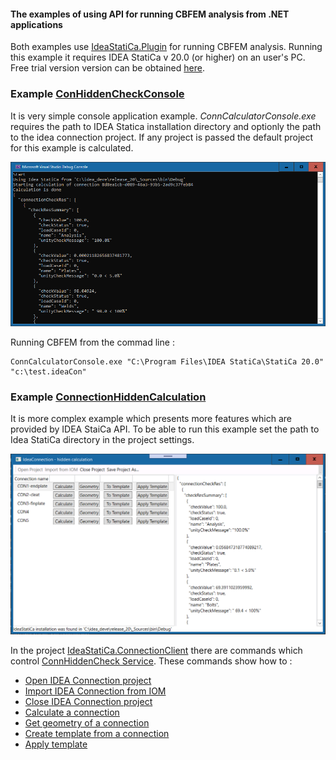 #### The examples of using API for running CBFEM analysis from .NET applications

Both examples use [IdeaStatiCa.Plugin](https://github.com/idea-statica/ideastatica-plugin) for running CBFEM analysis. Running this example it requires IDEA StatiCa v 20.0 (or higher) on an user's PC. Free trial version version can be obtained [here](https://www.ideastatica.com/free-trial).

### Example [ConHiddenCheckConsole](https://github.com/idea-statica/iom-examples/tree/master/ConnCalcExamples/ConHiddenCheckConsole)
It is very simple console application example. *ConnCalculatorConsole.exe* requires the path to IDEA Statica installation directory and optionly the path to the idea connection project. If any project is passed the default 
project for this example is calculated.

![ConnectionHiddenCalculation](https://github.com/idea-statica/iom-examples/blob/gh-pages/iom-steel-connections/Images/hidden-check-console.PNG?raw=true)

Running CBFEM from the commad line :

```
ConnCalculatorConsole.exe "C:\Program Files\IDEA StatiCa\StatiCa 20.0" "c:\test.ideaCon"
```

### Example [ConnectionHiddenCalculation](https://github.com/idea-statica/iom-examples/tree/master/ConnCalcExamples/ConnectionHiddenCalculation)

It is more complex example which presents more features which are provided by IDEA StaiCa API. To be able to run this example set the path to Idea StatiCa directory in the project settings.

![ConnectionHiddenCalculation](https://github.com/idea-statica/iom-examples/blob/gh-pages/iom-steel-connections/Images/conn-hidden-calculation.PNG?raw=true)

In the project [IdeaStatiCa.ConnectionClient](https://github.com/idea-statica/iom-examples/tree/master/ConnCalcExamples/IdeaStatiCa.ConnectionClient) there are commands which control [ConnHiddenCheck Service](https://github.com/idea-statica/ideastatica-plugin/blob/master/IdeaStatiCa.Plugin/IConnHiddenCheck.cs). These commands show how to  :

* [Open IDEA Connection project](https://github.com/idea-statica/iom-examples/blob/master/ConnCalcExamples/IdeaStatiCa.ConnectionClient/ConHiddenCalcCommands/OpenProjectCommand.cs)
* [Import IDEA Connection from IOM](https://github.com/idea-statica/iom-examples/blob/master/ConnCalcExamples/IdeaStatiCa.ConnectionClient/ConHiddenCalcCommands/ImportIOMCommand.cs)
* [Close IDEA Connection project](https://github.com/idea-statica/iom-examples/blob/master/ConnCalcExamples/IdeaStatiCa.ConnectionClient/ConHiddenCalcCommands/CloseProjectCommand.cs)
* [Calculate a connection](https://github.com/idea-statica/iom-examples/blob/master/ConnCalcExamples/IdeaStatiCa.ConnectionClient/ConHiddenCalcCommands/CalculateConnectionCommand.cs)
* [Get geometry of a connection](https://github.com/idea-statica/iom-examples/blob/master/ConnCalcExamples/IdeaStatiCa.ConnectionClient/ConHiddenCalcCommands/ConnectionGeometryCommand.cs)
* [Create template from a connection](https://github.com/idea-statica/iom-examples/blob/master/ConnCalcExamples/IdeaStatiCa.ConnectionClient/ConHiddenCalcCommands/ConnectionToTemplateCommand.cs)
* [Apply template](https://github.com/idea-statica/iom-examples/blob/master/ConnCalcExamples/IdeaStatiCa.ConnectionClient/ConHiddenCalcCommands/ApplyTemplateCommand.cs)





